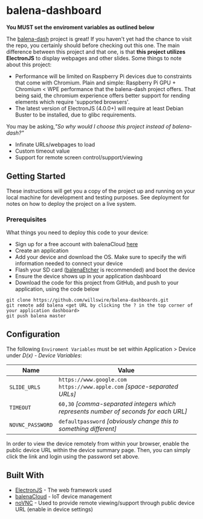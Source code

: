 # balena-dashboard

**You MUST set the enviroment variables as outlined below**

The [balena-dash](https://github.com/balena-io-projects/balena-dash) project is great! If you haven't yet had the chance to visit the repo, you certainly should before checking out this one. The main difference between this project and that one, is that **this project utilizes ElectronJS** to display webpages and other slides. Some things to note about this project:

 - Performance will be limited on Raspberry Pi devices due to constraints that come with Chromium.  Plain and simple: Raspberry Pi GPU + Chromium < WPE performance that the balena-dash project offers. That being said, the chromium experience offers better support for rending elements which require 'supported browsers'.
 - The latest version of ElectronJS (4.0.0+) will require at least Debian Buster to be installed, due to glibc requirements.

You may be asking,*"So why would I choose this project instead of balena-dash?"*

- Infinate URLs/webpages to load
- Custom timeout value
- Support for remote screen control/support/viewing

## Getting Started

These instructions will get you a copy of the project up and running on your local machine for development and testing purposes. See deployment for notes on how to deploy the project on a live system.

### Prerequisites

What things you need to deploy this code to your device:

- Sign up for a free account with balenaCloud [here](https://dashboard.balena-cloud.com/signup?utm_source=efp&utm_campaign=balenadash)
- Create an application
- Add your device and download the OS.  Make sure to specify the wifi information needed to connect your device
- Flash your SD card ([balenaEtcher](https://www.balena.io/etcher) is recommended) and boot the device
- Ensure the device shows up in your application dashboard
- Download the code for this project from GitHub, and push to your application, using the code below

```
git clone https://github.com/willswire/balena-dashboards.git
git remote add balena <get URL by clicking the ? in the top corner of your application dashboard>
git push balena master
```

## Configuration

The following `Enviroment Variables` must be set within Application > Device under *D(x) - Device Variables*:

| Name             | Value                                                        |
| ---------------- | ------------------------------------------------------------ |
| `SLIDE_URLS`     | `https://www.google.com https://www.apple.com` _[space-separated URLs]_ |
| `TIMEOUT`        | `60,30` _[comma-separated integers which represents number of seconds for each URL]_ |
| `NOVNC_PASSWORD` | `defaultpassword` *[obviously change this to something different]* |

In order to view the device remotely from within your browser, enable the public device URL within the device summary page.  Then, you can simply click the link and login using the password set above.

## Built With

- [ElectronJS](https://electronjs.org) - The web framework used
- [balenaCloud](https://balena.io/) - IoT device management
- [noVNC](https://github.com/novnc/noVNC) - Used to provide remote viewing/support through public device URL (enable in device settings)
